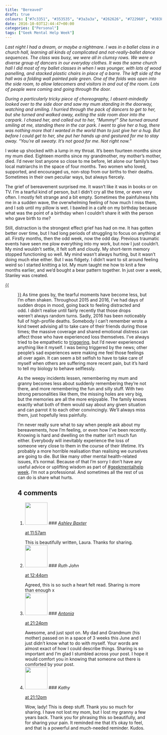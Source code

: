 ```yaml
---
title: "Bereaved"
draft: true
colours: ["#7c3351", "#353535", "#3a3a3a", "#262626", "#722960", "#383838", "#245f8c"]
date: 2016-10-03T12:44:47+00:00
categories: ["Personal"]
tags: ["Geek Mental Help Week"]
---
```


*Last night I had a dream, or maybe a nightmare. I was in a ballet class in a church hall, learning all kinds of complicated and not-really-ballet dance sequences. The class was busy, we were all in clumsy rows. We were a diverse group of dancers in our everyday clothes. It was the same church hall I did most of my ballet classes in when I was younger, with lots of wood panelling, and stacked plastic chairs in place of a barre. The left side of the hall was a folding wall painted pale green. One of the folds was open into the side room, to allow latecomers and visitors in and out of the room. Lots of people were coming and going through the door.*

*During a particularly tricky piece of choreography, I absent-mindedly looked over to the side door and saw my mum standing in the doorway, watching and smiling. I hurried through the pack of dancers to get to her, but she turned and walked away, exiting the side room door into the carpark. I chased her, and called out to her, “Mummy!” She turned around smiling at me, standing there in the car park. I went to give her a hug, there was nothing more that I wanted in the world than to just give her a hug. But before I could get to her, she put her hands up and gestured for me to stay away. “You’re all sweaty. It’s not good for me. Not right now.”*

I woke up shocked with a lump in my throat. It’s been fourteen months since my mum died. Eighteen months since my grandmother, my mother’s mother, died. I’d never lost anyone so close to me before, let alone our family’s two local matriarchs in the space of four months. Two women who loved, supported, and encouraged us, non-stop from our births to their deaths. Sometimes in their own peculiar ways, but always fiercely.

The grief of bereavement surprised me. It wasn’t like it was in books or on TV. I’m a tearful kind of person, but I didn’t cry all the time, or even very often. I mostly felt strange and a bit empty. Sometimes the painfulness hits me in a sudden wave, the overwhelming feeling of how much I miss them, and I sob until my pillow is wet. I bawled in a café on my birthday because what was the point of a birthday when I couldn’t share it with the person who gave birth to me?

Still, distraction is the strongest effect grief has had on me. It has gotten better over time, but I had long periods of struggling to focus on anything at all. Firstly months, then the odd week, now the odd day. Previous traumatic events have seen me plow everything into my work, but now I just couldn’t. My mind wouldn’t settle, it felt soft and cloudy. My short-term memory stopped functioning so well. My mind wasn’t always hurting, but it wasn’t doing much else either. But I was fidgety. I didn’t want to sit around feeling weird so I started knitting a lot. My mum taught me how to knit a few months earlier, and we’d bought a bear pattern together. In just over a week, Stanley was created.

[{{<figure class="wp-caption aligncenter size-large wp-image-4848" src="/images/2016/10/23829268239_8fb377ae37_k-1024x975.jpg" alt="Knitted teddybear with a slightly wonky face wearing a multicoloured knitted jumper" width="1024" height="975" caption="Stanley, as named by my brother Sam who has a knack for naming cuddly toys">}}](/images/2016/10/23829268239_8fb377ae37_k.jpg)
As time goes by, the tearful moments have become less, but I’m often shaken. Throughout 2015 and 2016, I’ve had days of sudden drops in mood, going back to feeling distracted and odd. I didn’t realise until fairly recently that those drops weren’t always random turns. Sadly, 2016 has been noticeably full of high-profile deaths. Somebody I can’t remember wrote a kind tweet advising all to take care of their friends during those times; the massive coverage and shared emotional distress can affect those who have experienced loss themselves. I’ve always tried to be empathetic to [triggering](http://everydayfeminism.com/2015/06/guide-to-triggering/), but I’d never experienced anything like it myself. I was being triggered by the news; other people’s sad experiences were making me feel those feelings all over again. It can seem a bit selfish to have to take care of myself when others are suffering more recent pain, but it’s hard to tell my biology to behave selflessly.

As the weepy incidents lessen, remembering my mum and granny becomes less about suddenly remembering they’re not there, and more remembering the fun and silly stuff. With two strong personalities like them, the missing holes are very big, but the memories are all the more enjoyable. The family knows exactly what both of them would say about any given situation and can parrot it to each other convincingly. We’ll always miss them, just hopefully less painfully.

I’m never really sure what to say when people ask about my bereavements, how I’m feeling, or even how I’ve been recently. Knowing is hard and dwelling on the matter isn’t much fun either. Everybody will inevitably experience the loss of someone very close to them in the course of their lifetime. It’s probably a more horrible realisation than realising we ourselves are going to die. But like many other mental health-related issues, it’s normal. Because of that I’m sorry I don’t have any useful advice or uplifting wisdom as part of [#geekmentalhelp week](http://geekmentalhelp.com/). I’m not a professional. And sometimes all the rest of us can do is share what hurts.



## 4 comments

<ol class="commentlist">
	<li class="comment even thread-even depth-1" id="li-comment-151131">
			<div class="comment-author vcard">
			<img alt='' src='http://2.gravatar.com/avatar/ba455da484aa46174a8b6504e10bd91e?s=72&amp;d=mm&amp;r=g' srcset='http://2.gravatar.com/avatar/ba455da484aa46174a8b6504e10bd91e?s=144&amp;d=mm&amp;r=g 2x' class='avatar avatar-72 photo' height='72' width='72' />
### <cite class="fn"><a href='http://iamashley.co.uk' rel='external nofollow' class='url'>Ashley Baxter</a></cite>
		</div>
		<aside class="comment-meta commentmetadata"><p><a href="#comment-151131"><time datetime="2016-10-05T11:57:07+00:00" pubdate class="published">
		 at <span class="hours">11:57am</span></time></a></p>
	</aside>
	<div class="comment-entry">
		This is beautifully written, Laura. Thanks for sharing.
	</div>
</li>
	<li class="comment odd alt thread-odd thread-alt depth-1" id="li-comment-151134">
			<div class="comment-author vcard">
			<img alt='' src='http://0.gravatar.com/avatar/c08248149e67f2c4f02b8fe32cb9952b?s=72&amp;d=mm&amp;r=g' srcset='http://0.gravatar.com/avatar/c08248149e67f2c4f02b8fe32cb9952b?s=144&amp;d=mm&amp;r=g 2x' class='avatar avatar-72 photo' height='72' width='72' />
### <cite class="fn">Ruth John</cite>
		</div>
		<aside class="comment-meta commentmetadata"><p><a href="#comment-151134"><time datetime="2016-10-05T12:44:45+00:00" pubdate class="published">
		 at <span class="hours">12:44pm</span></time></a></p>
	</aside>
	<div class="comment-entry">
		Agreed, this is so such a heart felt read. Sharing is more than enough x
	</div>
</li>
	<li class="comment even thread-even depth-1" id="li-comment-151196">
			<div class="comment-author vcard">
			<img alt='' src='http://2.gravatar.com/avatar/889fa1d4fb8cd3772f6d2d6ed208cfac?s=72&amp;d=mm&amp;r=g' srcset='http://2.gravatar.com/avatar/889fa1d4fb8cd3772f6d2d6ed208cfac?s=144&amp;d=mm&amp;r=g 2x' class='avatar avatar-72 photo' height='72' width='72' />
### <cite class="fn"><a href='http://tonianni.com' rel='external nofollow' class='url'>Antonia</a></cite>
		</div>
		<aside class="comment-meta commentmetadata"><p><a href="#comment-151196"><time datetime="2016-10-06T21:24:50+00:00" pubdate class="published">
		 at <span class="hours">21:24pm</span></time></a></p>
	</aside>
	<div class="comment-entry">
		Awesome, and just spot on. My dad and Grandmum (his mother) passed on in a space of 3 weeks this June and I just didn’t know what to do with myself. Your words are almost exact of how I could describe things. Sharing is so important and I’m glad I stumbled across your post. I hope it would comfort you in knowing that someone out there is comforted by your post.
	</div>
</li>
	<li class="comment odd alt thread-odd thread-alt depth-1" id="li-comment-151359">
			<div class="comment-author vcard">
			<img alt='' src='http://2.gravatar.com/avatar/2cb96c29c8bb3cd04a799c71a78c3635?s=72&amp;d=mm&amp;r=g' srcset='http://2.gravatar.com/avatar/2cb96c29c8bb3cd04a799c71a78c3635?s=144&amp;d=mm&amp;r=g 2x' class='avatar avatar-72 photo' height='72' width='72' />
### <cite class="fn">Kathy</cite>
		</div>
		<aside class="comment-meta commentmetadata"><p><a href="#comment-151359"><time datetime="2016-10-09T21:12:55+00:00" pubdate class="published">
		 at <span class="hours">21:12pm</span></time></a></p>
	</aside>
	<div class="comment-entry">
		Wow, lady! This is deep stuff. Thank you so much for sharing. I have not lost my mom, but I lost my granny a few years back. Thank you for phrasing this so beautifully, and for sharing your pain. It reminded me that it’s okay to feel, and that is a powerful and much-needed reminder. Kudos.
	</div>
</li>
</ol>